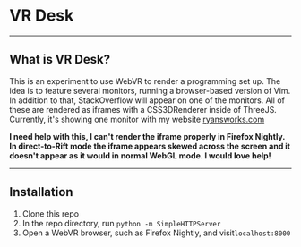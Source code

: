 # VR Desk

----
## What is VR Desk?
This is an experiment to use WebVR to render a programming set up. The idea is to feature several monitors, running a browser-based version of Vim. In addition to that, StackOverflow will appear on one of the monitors. All of these are rendered as iframes with a CSS3DRenderer inside of ThreeJS. Currently, it's showing one monitor with my website [ryansworks.com](ryansworks.com) 

**I need help with this, I can't render the iframe properly in Firefox Nightly. In direct-to-Rift mode the iframe appears skewed across the screen and it doesn't appear as it would in normal WebGL mode. I would love help!**

----
## Installation
1. Clone this repo
2. In the repo directory, run `python -m SimpleHTTPServer`
3. Open a WebVR browser, such as Firefox Nightly, and visit`localhost:8000`


